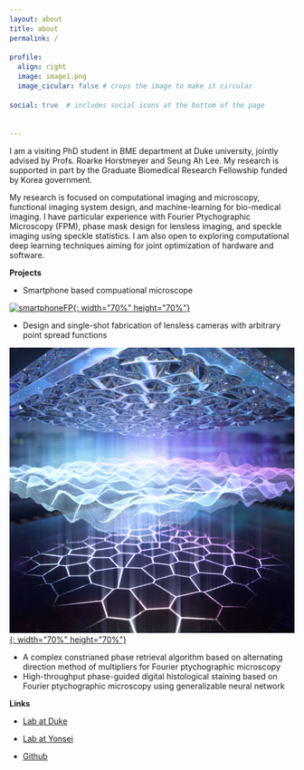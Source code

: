 ```yaml
---
layout: about
title: about
permalink: /

profile:
  align: right
  image: image1.png
  image_cicular: false # crops the image to make it circular

social: true  # includes social icons at the bottom of the page


---
```








I am a visiting PhD student in BME department at Duke university, jointly advised by Profs. Roarke Horstmeyer and Seung Ah Lee. My research is supported in part by the Graduate Biomedical Research Fellowship funded by Korea government.

My research is focused on computational imaging and microscopy, functional imaging system design, and machine-learning for bio-medical imaging. I have particular experience with Fourier Ptychographic Microscopy (FPM), phase mask design for lensless imaging, and speckle imaging using speckle statistics. I am also open to exploring computational deep learning techniques aiming for joint optimization of hardware and software.





**Projects**

- Smartphone based compuational microscope



[![smartphoneFP](../assets/img/smartphoneFP.png){: width="70%" height="70%"}](https://pubs.acs.org/doi/10.1021/acsphotonics.1c00350)



- Design and single-shot fabrication of lensless cameras with arbitrary point spread functions

[![PM](../assets/img/PM.jpg){: width="70%" height="70%"}](https://opg.optica.org/optica/fulltext.cfm?uri=optica-10-1-72&id=525050)

- A complex constrianed phase retrieval algorithm based on alternating direction method of multipliers for Fourier ptychographic microscopy
- High-throughput phase-guided digital histological staining based on Fourier ptychographic microscopy using generalizable neural network

**Links**

* [Lab at Duke](http://horstmeyer.pratt.duke.edu/)

* [Lab at Yonsei](https://sites.google.com/oisl.me/oisl/)

* [Github](https://github.com/kyungchullee)

  

